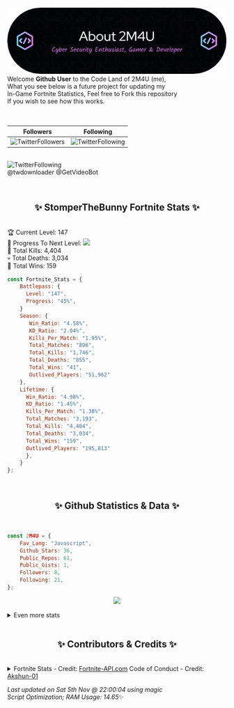 
  ![Header](./src/github-banner.png)
  <br>
  Welcome **Github User** to the Code Land of 2M4U (me),<br>
  What you see below is a future project for updating my<br>
  In-Game Fortnite Statistics, Feel free to Fork this repository<br>
  If you wish to see how this works.
  <br><br>
  <br>
  
  | Followers  | Following |
  | ---------- |:---------:|
  | ![TwitterFollowers](https://img.shields.io/badge/Twitter%20Followers-78-blue)  | ![TwitterFollowing](https://img.shields.io/badge/Twitter%20Following-219-blue)  |


  <br>![TwitterFollowing](https://img.shields.io/badge/Latest%20Tweet--blue)<br>
  @twdownloader @GetVideoBot
   
  <br><h2 align="center"> ✨ StomperTheBunny Fortnite Stats ✨</h2><br>
  🏆 Current Level: 147<br>
  🎉 Progress To Next Level: ![](https://geps.dev/progress/45)<br>
  🎯 Total Kills: 4,404<br>
  💀 Total Deaths: 3,034<br>
  👑 Total Wins: 159<br>

```js
const Fortnite_Stats = {
    Battlepass: {
      Level: "147",
      Progress: "45%",    
    }
    Season: { 
       Win_Ratio: "4.58%",
       KD_Ratio: "2.04%",
       Kills_Per_Match: "1.95%",
       Total_Matches: "896",
       Total_Kills: "1,746",
       Total_Deaths: "855",
       Total_Wins: "41",
       Outlived_Players: "51,962"
    },
    Lifetime: {
      Win_Ratio: "4.98%",
      KD_Ratio: "1.45%",
      Kills_Per_Match: "1.38%",
      Total_Matches: "3,193",
      Total_Kills: "4,404",
      Total_Deaths: "3,034",
      Total_Wins: "159",
      Outlived_Players: "195,813"
      },
    }
}; 
```


<br><h2 align="center"> ✨ Github Statistics & Data ✨</h2><br>

```js
const 2M4U = {
    Fav_Lang: "Javascript",
    Github_Stars: 36,
    Public_Repos: 61,
    Public_Gists: 1,
    Followers: 8,
    Following: 21,
}; 
```

<p align="center">
<img src="https://github-readme-streak-stats.herokuapp.com/?user=2M4U&theme=tokyonight">
</p>
<details>
  <summary>
      Even more stats
  </summary>
  <p align="center">
    <img src="https://github-profile-trophy.vercel.app/?username=2M4U&theme=dracula">
    <img src="https://github-readme-stats.vercel.app/api?username=2M4U&theme=tokyonight&count_private=true&show_icons=true&include_all_commits=true">
  </p>
</details>
<br><h2 align="center"> ✨ Contributors & Credits ✨</h2><br>
<details>
  <summary>
      Fortnite Stats - Credit: <a href="https://fortnite-api.com/?utm_source=github.com/2M4U/2M4U">Fortnite-API.com</a>
      Code of Conduct - Credit: <a href="https://github.com/Akshun-01">Akshun-01</a>
  </summary>
</details>

<!-- Last updated on Sat Nov 05 2022 22:00:04 GMT+0000 (Coordinated Universal Time) ;-;-->
<i>Last updated on  Sat 5th Nov @ 22:00:04 using magic<br>
Script Optimization; RAM Usage: 14.65</i>✨